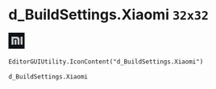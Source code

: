 # d_BuildSettings.Xiaomi `32x32`
<img src="/img/d_BuildSettings.Xiaomi.png" width=32 height=32>

``` CSharp
EditorGUIUtility.IconContent("d_BuildSettings.Xiaomi")
```
```
d_BuildSettings.Xiaomi
```
